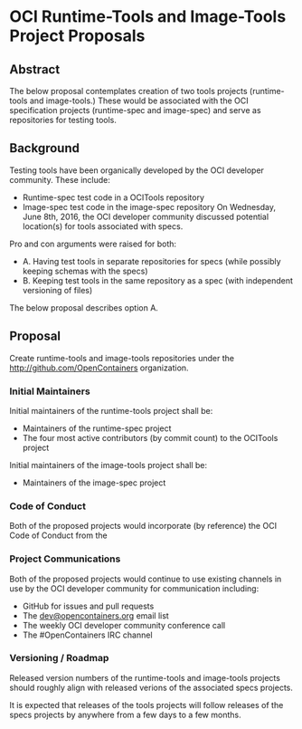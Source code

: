 # OCI Runtime-Tools and Image-Tools Project Proposals

## Abstract
The below proposal contemplates creation of two tools projects (runtime-tools and image-tools.)
These would be associated with the OCI specification projects (runtime-spec and image-spec) and serve as repositories for testing  tools. 

## Background
Testing tools have been organically developed by the OCI developer community.
These include:
* Runtime-spec test code in a OCITools repository
* Image-spec test code in the image-spec repository
On Wednesday, June 8th, 2016, the OCI developer community discussed potential location(s) for tools associated with specs.  

Pro and con arguments were raised for both:
* A. Having test tools in separate repositories for specs (while possibly keeping schemas with the specs)
* B. Keeping test tools in the same repository as a spec (with independent versioning of files)

The below proposal describes option A.

## Proposal
Create runtime-tools and image-tools repositories under the http://github.com/OpenContainers organization.

### Initial Maintainers
Initial maintainers of the runtime-tools project shall be:
* Maintainers of the runtime-spec project
* The four most active contributors (by commit count) to the OCITools project 

Initial maintainers of the image-tools project shall be:
* Maintainers of the image-spec project

### Code of Conduct
Both of the proposed projects would incorporate (by reference) the OCI Code of Conduct from the 

### Project Communications
Both of the proposed projects would continue to use existing channels in use by the OCI developer community for communication including:
* GitHub for issues and pull requests
* The dev@opencontainers.org email list
* The weekly OCI developer community conference call
* The #OpenContainers IRC channel

### Versioning / Roadmap
Released version numbers of the runtime-tools and image-tools projects should roughly align with released verions of the associated specs projects.

It is expected that releases of the tools projects will follow releases of the specs projects by anywhere from a few days to a few months.
